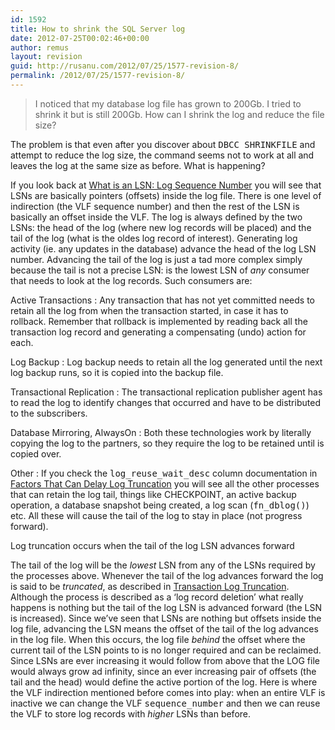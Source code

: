 ```yaml
---
id: 1592
title: How to shrink the SQL Server log
date: 2012-07-25T00:02:46+00:00
author: remus
layout: revision
guid: http://rusanu.com/2012/07/25/1577-revision-8/
permalink: /2012/07/25/1577-revision-8/
---
```

> I noticed that my database log file has grown to 200Gb. I tried to shrink it but is still 200Gb. How can I shrink the log and reduce the file size?

The problem is that even after you discover about <tt>DBCC SHRINKFILE</tt> and attempt to reduce the log size, the command seems not to work at all and leaves the log at the same size as before. What is happening?

If you look back at [What is an LSN: Log Sequence Number](http://rusanu.com/2012/01/17/what-is-an-lsn-log-sequence-number/) you will see that LSNs are basically pointers (offsets) inside the log file. There is one level of indirection (the VLF sequence number) and then the rest of the LSN is basically an offset inside the VLF. The log is always defined by the two LSNs: the head of the log (where new log records will be placed) and the tail of the log (what is the oldes log record of interest). Generating log activity (ie. any updates in the database) advance the head of the log LSN number. Advancing the tail of the log is just a tad more complex simply because the tail is not a precise LSN: is the lowest LSN of _any_ consumer that needs to look at the log records. Such consumers are:

Active Transactions
:   Any transaction that has not yet committed needs to retain all the log from when the transaction started, in case it has to rollback. Remember that rollback is implemented by reading back all the transaction log record and generating a compensating (undo) action for each.

Log Backup
:   Log backup needs to retain all the log generated until the next log backup runs, so it is copied into the backup file.

Transactional Replication
:   The transactional replication publisher agent has to read the log to identify changes that occurred and have to be distributed to the subscribers.

Database Mirroring, AlwaysOn
:   Both these technologies work by literally copying the log to the partners, so they require the log to be retained until is copied over.

Other
:   If you check the <tt>log_reuse_wait_desc</tt> column documentation in <a href="http://msdn.microsoft.com/en-us/library/ms345414.aspx" target="_blank">Factors That Can Delay Log Truncation</a> you will see all the other processes that can retain the log tail, things like CHECKPOINT, an active backup operation, a database snapshot being created, a log scan (<tt>fn_dblog()</tt>) etc. All these will cause the tail of the log to stay in place (not progress forward).

<p class="callout float-right">
  Log truncation occurs when the tail of the log LSN advances forward
</p>

The tail of the log will be the _lowest_ LSN from any of the LSNs required by the processes above. Whenever the tail of the log advances forward the log is said to be _truncated_, as described in <a href="http://msdn.microsoft.com/en-us/library/ms189085.aspx" target="_blank">Transaction Log Truncation</a>. Although the process is described as a &#8216;log record deletion&#8217; what really happens is nothing but the tail of the log LSN is advanced forward (the LSN is increased). Since we&#8217;ve seen that LSNs are nothing but offsets inside the log file, advancing the LSN means the offset of the tail of the log advances in the log file. When this occurs, the log file _behind_ the offset where the current tail of the LSN points to is no longer required and can be reclaimed. Since LSNs are ever increasing it would follow from above that the LOG file would always grow ad infinity, since an ever increasing pair of offsets (the tail and the head) would define the active portion of the log. Here is where the VLF indirection mentioned before comes into play: when an entire VLF is inactive we can change the VLF <tt>sequence_number</tt> and then we can reuse the VLF to store log records with _higher_ LSNs than before.